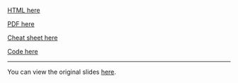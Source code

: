 [HTML here](slides.html)

[PDF here](slides.pdf)

[Cheat sheet here](cheat_sheet.pdf)

[Code here](https://github.com/NPLawrence/RL-MPC-tutorial/tree/main/code)

---

You can view the original slides [here](./slides/slides_original.html).

